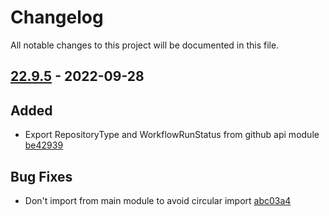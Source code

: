# Changelog

All notable changes to this project will be documented in this file.

## [22.9.5] - 2022-09-28

## Added
* Export RepositoryType and WorkflowRunStatus from github api module [be42939](https://github.com/greenbone/pontos/commit/be42939)

## Bug Fixes
* Don't import from main module to avoid circular import [abc03a4](https://github.com/greenbone/pontos/commit/abc03a4)

[22.9.5]: https://github.com/greenbone/pontos/compare/v22.9.4...22.9.5